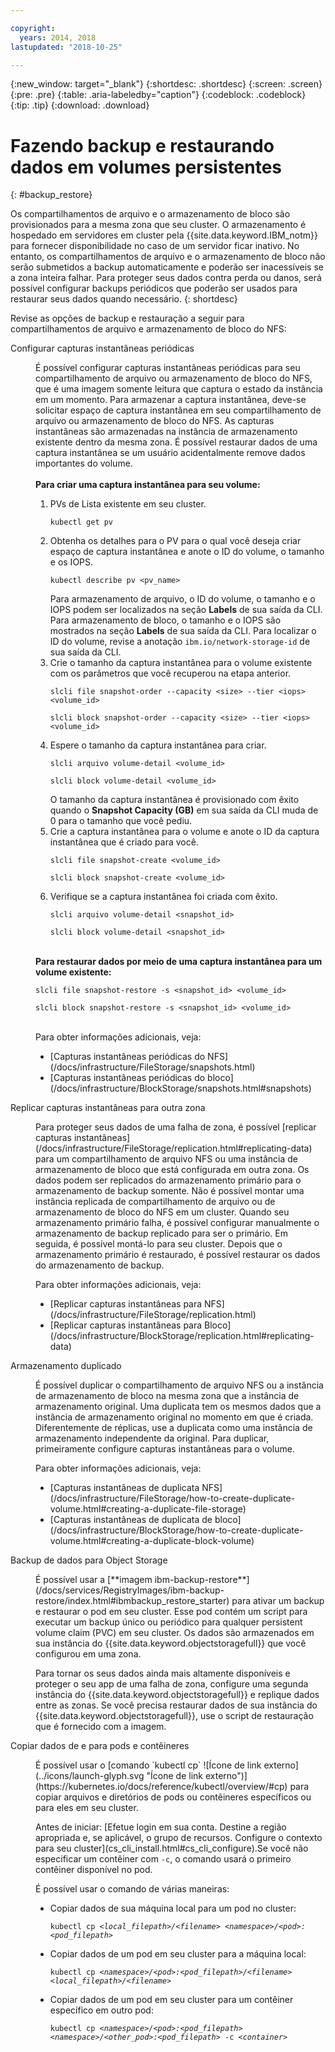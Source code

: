 ```yaml
---

copyright:
  years: 2014, 2018
lastupdated: "2018-10-25"

---
```


{:new_window: target="_blank"}
{:shortdesc: .shortdesc}
{:screen: .screen}
{:pre: .pre}
{:table: .aria-labeledby="caption"}
{:codeblock: .codeblock}
{:tip: .tip}
{:download: .download}


# Fazendo backup e restaurando dados em volumes persistentes
{: #backup_restore}

Os compartilhamentos de arquivo e o armazenamento de bloco são provisionados para a mesma zona que seu cluster. O armazenamento é hospedado em servidores em cluster pela {{site.data.keyword.IBM_notm}} para fornecer disponibilidade no caso de um servidor ficar inativo. No entanto, os compartilhamentos de arquivo e o armazenamento de bloco não serão submetidos a backup automaticamente e poderão ser inacessíveis se a zona inteira falhar. Para proteger seus dados contra perda ou danos, será possível configurar backups periódicos que poderão ser usados para restaurar seus dados quando necessário.
{: shortdesc}

Revise as opções de backup e restauração a seguir para compartilhamentos de arquivo e armazenamento de bloco do NFS:

<dl>
  <dt>Configurar capturas instantâneas periódicas</dt>
  <dd><p>É possível configurar capturas instantâneas periódicas para seu compartilhamento de arquivo ou armazenamento de bloco do NFS, que é uma imagem somente leitura que captura o estado da instância em um momento. Para armazenar a captura instantânea, deve-se solicitar espaço de captura instantânea em seu compartilhamento de arquivo ou armazenamento de bloco do NFS. As capturas instantâneas são armazenadas na instância de armazenamento existente dentro da mesma zona. É possível restaurar dados de uma captura instantânea se um usuário acidentalmente remove dados importantes do volume. </br></br> <strong>Para criar uma captura instantânea para seu volume: </strong><ol><li>PVs de Lista existente em seu cluster. <pre class="pre"><code>kubectl get pv</code></pre></li><li>Obtenha os detalhes para o PV para o qual você deseja criar espaço de captura instantânea e anote o ID do volume, o tamanho e os IOPS. <pre class="pre"><code>kubectl describe pv &lt;pv_name&gt;</code></pre> Para armazenamento de arquivo, o ID do volume, o tamanho e o IOPS podem ser localizados na seção <strong>Labels</strong> de sua saída da CLI. Para armazenamento de bloco, o tamanho e o IOPS são mostrados na seção <strong>Labels</strong> de sua saída da CLI. Para localizar o ID do volume, revise a anotação <code>ibm.io/network-storage-id</code> de sua saída da CLI. </li><li>Crie o tamanho da captura instantânea para o volume existente com os parâmetros que você recuperou na etapa anterior. <pre class="pre"><code>slcli file snapshot-order --capacity &lt;size&gt; --tier &lt;iops&gt; &lt;volume_id&gt;</code></pre><pre class="pre"><code>slcli block snapshot-order --capacity &lt;size&gt; --tier &lt;iops&gt; &lt;volume_id&gt;</code></pre></li><li>Espere o tamanho da captura instantânea para criar. <pre class="pre"><code>slcli arquivo volume-detail &lt;volume_id&gt;</code></pre><pre class="pre"><code>slcli block volume-detail &lt;volume_id&gt;</code></pre>O tamanho da captura instantânea é provisionado com êxito quando o <strong>Snapshot Capacity (GB)</strong> em sua saída da CLI muda de 0 para o tamanho que você pediu. </li><li>Crie a captura instantânea para o volume e anote o ID da captura instantânea que é criado para você. <pre class="pre"><code>slcli file snapshot-create &lt;volume_id&gt;</code></pre><pre class="pre"><code>slcli block snapshot-create &lt;volume_id&gt;</code></pre></li><li>Verifique se a captura instantânea foi criada com êxito. <pre class="pre"><code>slcli arquivo volume-detail &lt;snapshot_id&gt;</code></pre><pre class="pre"><code>slcli block volume-detail &lt;snapshot_id&gt;</code></pre></li></ol></br><strong>Para restaurar dados por meio de uma captura instantânea para um volume existente: </strong><pre class="pre"><code>slcli file snapshot-restore -s &lt;snapshot_id&gt; &lt;volume_id&gt;</code></pre><pre class="pre"><code>slcli block snapshot-restore -s &lt;snapshot_id&gt; &lt;volume_id&gt;</code></pre></br>Para obter informações adicionais, veja:<ul><li>[Capturas instantâneas periódicas do NFS](/docs/infrastructure/FileStorage/snapshots.html)</li><li>[Capturas instantâneas periódicas do bloco](/docs/infrastructure/BlockStorage/snapshots.html#snapshots)</li></ul></p></dd>
  <dt>Replicar capturas instantâneas para outra zona</dt>
 <dd><p>Para proteger seus dados de uma falha de zona, é possível [replicar capturas instantâneas](/docs/infrastructure/FileStorage/replication.html#replicating-data) para um compartilhamento de arquivo NFS ou uma instância de armazenamento de bloco que está configurada em outra zona. Os dados podem ser replicados do armazenamento primário para o armazenamento de backup somente. Não é possível montar uma instância replicada de compartilhamento de arquivo ou de armazenamento de bloco do NFS em um cluster. Quando seu armazenamento primário falha, é possível configurar manualmente o armazenamento de backup replicado para ser o primário. Em seguida, é possível montá-lo para seu cluster. Depois que o armazenamento primário é restaurado, é possível restaurar os dados do armazenamento de backup.</p>
 <p>Para obter informações adicionais, veja:<ul><li>[Replicar capturas instantâneas para NFS](/docs/infrastructure/FileStorage/replication.html)</li><li>[Replicar capturas instantâneas para Bloco](/docs/infrastructure/BlockStorage/replication.html#replicating-data)</li></ul></p></dd>
 <dt>Armazenamento duplicado</dt>
 <dd><p>É possível duplicar o compartilhamento de arquivo NFS ou a instância de armazenamento de bloco na mesma zona que a instância de armazenamento original. Uma duplicata tem os mesmos dados que a instância de armazenamento original no momento em que é criada. Diferentemente de réplicas, use a duplicata como uma instância de armazenamento independente da original. Para duplicar, primeiramente configure capturas instantâneas para o volume.</p>
 <p>Para obter informações adicionais, veja:<ul><li>[Capturas instantâneas de duplicata NFS](/docs/infrastructure/FileStorage/how-to-create-duplicate-volume.html#creating-a-duplicate-file-storage)</li><li>[Capturas instantâneas de duplicata de bloco](/docs/infrastructure/BlockStorage/how-to-create-duplicate-volume.html#creating-a-duplicate-block-volume)</li></ul></p></dd>
  <dt>Backup de dados para Object Storage</dt>
  <dd><p>É possível usar a [**imagem ibm-backup-restore**](/docs/services/RegistryImages/ibm-backup-restore/index.html#ibmbackup_restore_starter) para ativar um backup e restaurar o pod em seu cluster. Esse pod contém um script para executar um backup único ou periódico para qualquer persistent volume claim (PVC) em seu cluster. Os dados são armazenados em sua instância do {{site.data.keyword.objectstoragefull}} que você configurou em uma zona.</p>
  <p>Para tornar os seus dados ainda mais altamente disponíveis e proteger o seu app de uma falha de zona, configure uma segunda instância do {{site.data.keyword.objectstoragefull}} e replique dados entre as zonas. Se você precisa restaurar dados de sua instância do {{site.data.keyword.objectstoragefull}}, use o script de restauração que é fornecido com a imagem.</p></dd>
<dt>Copiar dados de e para pods e contêineres</dt>
<dd><p>É possível usar o [comando `kubectl cp` ![Ícone de link externo](../icons/launch-glyph.svg "Ícone de link externo")](https://kubernetes.io/docs/reference/kubectl/overview/#cp) para copiar arquivos e diretórios de pods ou contêineres específicos ou para eles em seu cluster.</p>
<p>Antes de iniciar: [Efetue login em sua conta. Destine a região apropriada e, se aplicável, o grupo de recursos. Configure o contexto para seu cluster](cs_cli_install.html#cs_cli_configure).Se você não especificar um contêiner com <code>-c</code>, o comando usará o primeiro contêiner disponível no pod.</p>
<p>É possível usar o comando de várias maneiras:</p>
<ul>
<li>Copiar dados de sua máquina local para um pod no cluster: <pre class="pre"><code>kubectl cp <var>&lt;local_filepath&gt;/&lt;filename&gt;</var> <var>&lt;namespace&gt;/&lt;pod&gt;:&lt;pod_filepath&gt;</var></code></pre></li>
<li>Copiar dados de um pod em seu cluster para a máquina local: <pre class="pre"><code>kubectl cp <var>&lt;namespace&gt;/&lt;pod&gt;:&lt;pod_filepath&gt;/&lt;filename&gt;</var> <var>&lt;local_filepath&gt;/&lt;filename&gt;</var></code></pre></li>
<li>Copiar dados de um pod em seu cluster para um contêiner específico em outro pod: <pre class="pre"><code>kubectl cp <var>&lt;namespace&gt;/&lt;pod&gt;:&lt;pod_filepath&gt;</var> <var>&lt;namespace&gt;/&lt;other_pod&gt;:&lt;pod_filepath&gt;</var> -c <var>&lt;container></var></code></pre></li>
</ul></dd>
  </dl>
